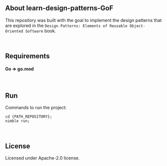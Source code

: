 ## About learn-design-patterns-GoF

This repository was built with the goal to implement the design patterns that are explored in the `Design Patterns:
Elements of Reusable Object-Oriented Software` book.

&nbsp;


## Requirements

#### Go => go.mod

&nbsp;


## Run

Commands to run the project:

```
cd {PATH_REPOSITORY};
nimble run;
```

&nbsp;


## License

Licensed under Apache-2.0 license.